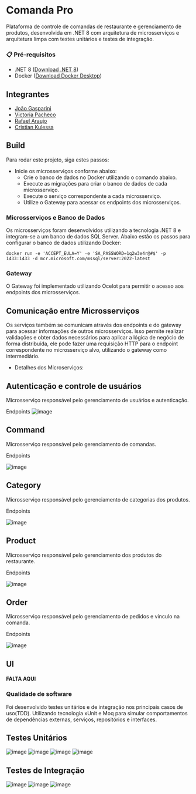 # Comanda Pro
Plataforma de controle de comandas de restaurante e gerenciamento de produtos, desenvolvida em .NET 8 com arquitetura de microsserviços e arquitetura limpa com testes unitários e testes de integração.

### 📋 Pré-requisitos

* .NET 8 ([Download .NET 8](https://dotnet.microsoft.com/pt-br/download/dotnet/8.0))
* Docker ([Download Docker Desktop](https://www.docker.com/products/docker-desktop/))

## Integrantes

- [João Gasparini](https://github.com/joaogasparini)
- [Victoria Pacheco](https://github.com/vickypacheco)
- [Rafael Araujo](https://github.com/RafAraujo)
- [Cristian Kulessa](https://github.com/Kulessa)

## Build 

Para rodar este projeto, siga estes passos:

* Inicie os microsserviços conforme abaixo:
  * Crie o banco de dados no Docker utilizando o comando abaixo.
  * Execute as migrações para criar o banco de dados de cada microsserviço.
  * Execute o serviço correspondente a cada microsserviço.
  * Utilize o Gateway para acessar os endpoints dos microsserviços.

### Microsserviços e Banco de Dados

Os microsserviços foram desenvolvidos utilizando a tecnologia .NET 8 e integram-se a um banco de dados SQL Server. Abaixo estão os passos para configurar o banco de dados utilizando Docker:

```docker
docker run -e 'ACCEPT_EULA=Y' -e 'SA_PASSWORD=1q2w3e4r@#$' -p 1433:1433 -d mcr.microsoft.com/mssql/server:2022-latest
```

### Gateway

O Gateway foi implementado utilizando Ocelot para permitir o acesso aos endpoints dos microsserviços.

## Comunicação entre Microsserviços

Os serviços também se comunicam através dos endpoints e do gateway para acessar informações de outros microsserviços. Isso permite realizar validações e obter dados necessários para aplicar a lógica de negócio de forma distribuída, ele pode fazer uma requisição HTTP para o endpoint correspondente no microsserviço alvo, utilizando o gateway como intermediário.

* Detalhes dos Microserviços:

## Autenticação e controle de usuários 

Microsserviço responsável pelo gerenciamento de usuários e autenticação.

Endpoints
![image](https://github.com/GrupoFiapArqSist/Fiap2NettTC4/assets/60990141/56886ded-f8d2-4aea-84a9-9128b107ff0a)

## Command 

Microsserviço responsável pelo gerenciamento de comandas.

Endpoints

![image](https://github.com/GrupoFiapArqSist/Fiap2NettTC4/assets/60990141/721a60a2-f6a5-4853-8425-09837890d36f)

## Category

Microsserviço responsável pelo gerenciamento de categorias dos produtos.

Endpoints

![image](https://github.com/GrupoFiapArqSist/Fiap2NettTC4/assets/60990141/fd1a86df-f5e8-46f8-b5a7-db281d6ef9bb)

## Product

Microsserviço responsável pelo gerenciamento dos produtos do restaurante.

Endpoints

![image](https://github.com/GrupoFiapArqSist/Fiap2NettTC4/assets/60990141/3e7abf77-52ad-4abb-a927-a28780eb9ef3)

## Order

Microsserviço responsável pelo gerenciamento de pedidos e vinculo na comanda.

Endpoints

![image](https://github.com/GrupoFiapArqSist/Fiap2NettTC4/assets/60990141/db7beeec-0a50-4338-b9f9-4364033cdc04)

## UI

#### FALTA AQUI

### Qualidade de software

Foi desenvolvido testes unitários e de integração nos principais casos de uso(TDD). 
Utilizando tecnologia xUnit e Moq para simular comportamentos de dependências externas, serviços, repositórios e interfaces.

## Testes Unitários

![image](https://github.com/GrupoFiapArqSist/Fiap2NettTC4/assets/60990141/8d7833c3-d192-43a6-907d-98ac647e8243)
![image](https://github.com/GrupoFiapArqSist/Fiap2NettTC4/assets/60990141/d4929632-794b-4878-a865-6d7a55601fe6)
![image](https://github.com/GrupoFiapArqSist/Fiap2NettTC4/assets/60990141/fad7919b-0dcb-49dd-bc79-171f0c5162f7)
![image](https://github.com/GrupoFiapArqSist/Fiap2NettTC4/assets/60990141/e41d5656-176e-47c6-9574-7e3280a26f3d)


## Testes de Integração
![image](https://github.com/GrupoFiapArqSist/Fiap2NettTC4/assets/60990141/c04ff67e-d79b-4038-a0c6-aaca70a4bb37)
![image](https://github.com/GrupoFiapArqSist/Fiap2NettTC4/assets/60990141/ed5c5df2-a5ae-4c2a-b40d-22ef37c0f7ea)
![image](https://github.com/GrupoFiapArqSist/Fiap2NettTC4/assets/60990141/123e9226-aab6-4961-83b4-573158770a2e)






